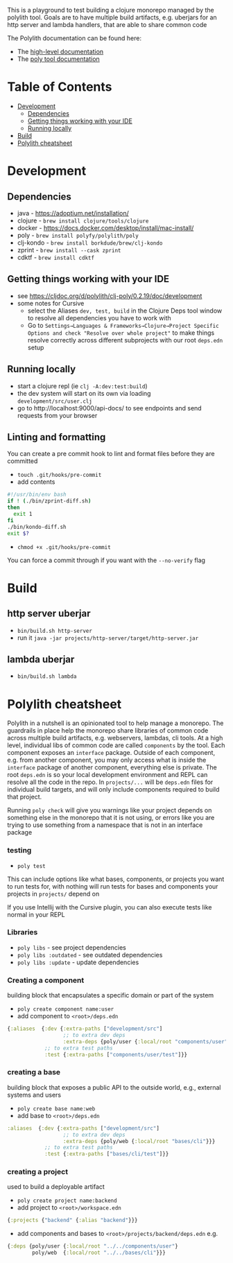 This is a playground to test building a clojure monorepo managed by the polylith tool. Goals are to have multiple
build artifacts, e.g. uberjars for an http server and lambda handlers, that are able to share common code

The Polylith documentation can be found here:

- The [high-level documentation](https://polylith.gitbook.io/polylith)
- The [poly tool documentation](https://cljdoc.org/d/polylith/clj-poly/CURRENT)

# Table of Contents

* [Development](#development)
  * [Dependencies](#dependencies)
  * [Getting things working with your IDE](#getting-things-working-with-your-ide)
  * [Running locally](#running-locally)
* [Build](#build)
* [Polylith cheatsheet](#polylith-cheatsheet)

# Development

## Dependencies

* java - https://adoptium.net/installation/
* clojure - `brew install clojure/tools/clojure`
* docker - https://docs.docker.com/desktop/install/mac-install/
* poly - `brew install polyfy/polylith/poly`
* clj-kondo - `brew install borkdude/brew/clj-kondo`
* zprint - `brew install --cask zprint`
* cdktf - `brew install cdktf`

## Getting things working with your IDE

* see https://cljdoc.org/d/polylith/clj-poly/0.2.19/doc/development
* some notes for Cursive
  * select the Aliases `dev, test, build` in the Clojure Deps tool window to resolve all dependencies you have to work with
  * Go to `Settings→Languages & Frameworks→Clojure→Project Specific Options and check "Resolve over whole project"` to make things resolve correctly across different subprojects with our root `deps.edn` setup

## Running locally

* start a clojure repl (ie `clj -A:dev:test:build`)
* the dev system will start on its own via loading `development/src/user.clj`
* go to http://localhost:9000/api-docs/ to see endpoints and send requests from your browser

## Linting and formatting

You can create a pre commit hook to lint and format files before they are committed

* `touch .git/hooks/pre-commit`
* add contents
```bash
#!/usr/bin/env bash
if ! (./bin/zprint-diff.sh)
then
  exit 1
fi
./bin/kondo-diff.sh
exit $?
```
* `chmod +x .git/hooks/pre-commit`

You can force a commit through if you want with the `--no-verify` flag

# Build

## http server uberjar

* `bin/build.sh http-server`
* run it `java -jar projects/http-server/target/http-server.jar`

## lambda uberjar

* `bin/build.sh lambda`

# Polylith cheatsheet

Polylith in a nutshell is an opinionated tool to help manage a monorepo. The guardrails in place help the monorepo share
libraries of common code across multiple build artifacts, e.g. webservers, lambdas, cli tools. At a high level, 
individual libs of common code are called `components` by the tool. Each component exposes an `interface` package. Outside
of each component, e.g. from another component, you may only access what is inside the `interface` package of another
component, everything else is private. The root `deps.edn` is so your local development environment and REPL can
resolve all the code in the repo. In `projects/...` will be `deps.edn` files for individual build targets, and will only
include components required to build that project.


Running `poly check` will give you warnings like your project depends on something else in the monorepo that it is not using,
or errors like you are trying to use something from a namespace that is not in an interface package

### testing

* `poly test`

This can include options like what bases, components, or projects you want to run tests for, with nothing will run tests
for bases and components your projects in `projects/` depend on

If you use Intellij with the Cursive plugin, you can also execute tests like normal in your REPL

### Libraries

* `poly libs` - see project dependencies
* `poly libs :outdated` - see outdated dependencies
* `poly libs :update` - update dependencies

### Creating a component

building block that encapsulates a specific domain or part of the system

* `poly create component name:user`
* add component to `<root>/deps.edn`
```clojure
{:aliases  {:dev {:extra-paths ["development/src"]
                  ;; to extra dev deps
                  :extra-deps {poly/user {:local/root "components/user"}}}}
            ;; to extra test paths
            :test {:extra-paths ["components/user/test"]}} 
```

### creating a base

building block that exposes a public API to the outside world, e.g., external systems and users

* `poly create base name:web`
* add base to `<root>/deps.edn`
```clojure
:aliases  {:dev {:extra-paths ["development/src"]
                  ;; to extra dev deps
                  :extra-deps {poly/web {:local/root "bases/cli"}}}
            ;; to extra test paths
            :test {:extra-paths ["bases/cli/test"]}}
```

### creating a project

used to build a deployable artifact

* `poly create project name:backend`
* add project to `<root>/workspace.edn`
```clojure
{:projects {"backend" {:alias "backend"}}}
```
* add components and bases to `<root>/projects/backend/deps.edn` e.g.
```clojure
{:deps {poly/user {:local/root "../../components/user"} 
        poly/web  {:local/root "../../bases/cli"}}}
```
